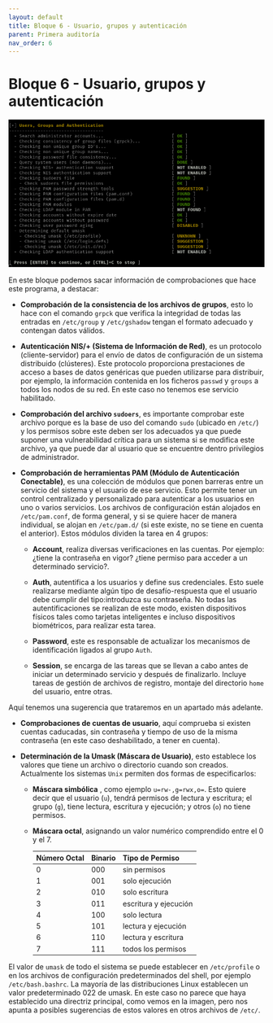 ```yaml
---
layout: default
title: Bloque 6 - Usuario, grupos y autenticación
parent: Primera auditoría
nav_order: 6
---
```


# Bloque 6 - Usuario, grupos y autenticación

<img src="https://raw.githubusercontent.com/crivmar/crivmar-lynis.github.io/main/assets/images/09.png"/>

En este bloque podemos sacar información de comprobaciones que hace este programa, a destacar:

- **Comprobación de la consistencia de los archivos de grupos**, esto lo hace con el comando `grpck` que verifica la integridad de todas las entradas en `/etc/group` y `/etc/gshadow` tengan el formato adecuado y contengan datos válidos.

- **Autenticación NIS/+ (Sistema de Información de Red)**, es un protocolo (cliente-servidor) para el envío de datos de configuración de un sistema distribuido (clústeres). Este protocolo proporciona prestaciones de acceso a bases de datos genéricas que pueden utilizarse para distribuir, por ejemplo, la información contenida en los ficheros `passwd` y `groups` a todos los nodos de su red. En este caso no tenemos ese servicio habilitado.

- **Comprobación del archivo `sudoers`**, es importante comprobar este archivo porque es la base de uso del comando `sudo` (ubicado en `/etc/`) y los permisos sobre este deben ser los adecuados ya que puede suponer una vulnerabilidad crítica para un sistema si se modifica este archivo, ya que puede dar al usuario que se encuentre dentro privilegios de administrador.  

- **Comprobación de herramientas PAM (Módulo de Autenticación Conectable)**, es una colección de módulos que ponen barreras entre un servicio del sistema y el usuario de ese servicio. Esto permite tener un control centralizado y personalizado para autenticar a los usuarios en uno o varios servicios. Los archivos de configuración están alojados en `/etc/pam.conf`, de forma general, y si se quiere hacer de manera individual, se alojan en `/etc/pam.d/` (si este existe, no se tiene en cuenta el anterior). Estos módulos dividen la tarea en 4 grupos:
	
	+  **Account**, realiza diversas verificaciones en las cuentas. Por ejemplo: ¿tiene la contraseña en vigor? ¿tiene permiso para acceder a un determinado servicio?.

    + **Auth**, autentifica a los usuarios y define sus credenciales. Esto suele realizarse mediante algún tipo de desafío-respuesta que el usuario debe cumplir del tipo:introduzca su contraseña. No todas las autentificaciones se realizan de este modo, existen dispositivos físicos tales como tarjetas inteligentes e incluso dispositivos biométricos, para realizar esta tarea.
    
    + **Password**, este es responsable de actualizar los mecanismos de identificación ligados al grupo `Auth`.
    
    + **Session**, se encarga de las tareas que se llevan a cabo antes de iniciar un determinado servicio y después de finalizarlo. Incluye tareas de gestión de archivos de registro, montaje del directorio `home` del usuario, entre otras. 

Aquí tenemos una sugerencia que trataremos en un apartado más adelante.

- **Comprobaciones de cuentas de usuario**, aquí comprueba si existen cuentas caducadas, sin contraseña y tiempo de uso de la misma contraseña (en este caso deshabilitado, a tener en cuenta).

- **Determinación de la Umask (Máscara de Usuario)**, esto establece los valores que tiene un archivo o directorio cuando son creados. Actualmente los sistemas `Unix` permiten dos formas de especificarlos:

	+ **Máscara simbólica** , como ejemplo `u=rw-,g=rwx,o=`. Esto quiere decir que el usuario (`u`), tendrá permisos de lectura y escritura; el grupo (`g`), tiene lectura, escritura y ejecución; y otros (`o`) no tiene permisos.
	
	+ **Máscara octal**, asignando un valor numérico comprendido entre el 0 y el 7.
	

		Número Octal | Binario | Tipo de Permiso
		------------ | ------------ | ------------
		0 | 000 | sin permisos
		1 | 001 | solo ejecución
		2 | 010 | solo escritura 
		3 | 011 | escritura y ejecución
		4 | 100 | solo lectura
		5 | 101 | lectura y ejecución
		6 | 110 | lectura y escritura
		7 | 111 | todos los permisos


El valor de `umask` de todo el sistema se puede establecer en `/etc/profile` o en los archivos de configuración predeterminados del shell, por ejemplo `/etc/bash.bashrc`. La mayoría de las distribuciones Linux establecen un valor predeterminado 022 de umask. En este caso no parece que haya establecido una directriz principal, como vemos en la imagen, pero nos apunta a posibles sugerencias de estos valores en otros archivos de `/etc/`.
